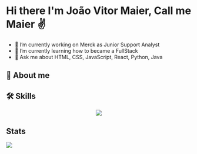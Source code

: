 # Hi there I'm João Vitor Maier, Call me Maier ✌

- 🔭 I’m currently working on Merck as Junior Support Analyst
- 🌱 I’m currently learning how to became a FullStack
- 💬 Ask me about HTML, CSS, JavaScript, React, Python, Java

## 🚀 About me


## 🛠 Skills
<p align="center">
  <a href="https://skillicons.dev">
    <img src="https://skillicons.dev/icons?i=git,html,css,js,php,python,react" />
  </a>
</p>

##  Stats

<div>
  <img align="center" src="https://github-readme-stats.vercel.app/api/top-langs/?username=JVMaier&hide=HTML&langs_count=8&layout=compact&theme=react&border_radius=10&size_weight=0.5&count_weight=0.5&exclude_repo=github-readme-stats" />
</div>
  <!--
  <img src="[https://github-readme-stats.vercel.app/api?username=anuraghazra&show_icons=true](https://github-readme-stats.vercel.app/api?username=JVMaier&show_icons=true&theme=react&rank_icon=github&border_radius=10)" />
</div>

<h2 align="center">⚡ Stats ⚡</h2>
<br>
<div align=center>
  <img width=390 src="https://streak-stats.demolab.com/?user=jhyago&count_private=true&theme=react&border_radius=10" alt="streak stats"/>
  <img width=390 src="https://github-readme-stats.vercel.app/api?username=jhyago&count_private=true&show_icons=true&theme=react&rank_icon=github&border_radius=10" alt="readme stats" />
  <br/>
  <img width=325 align="center" src="https://github-readme-stats.vercel.app/api/top-langs/?username=jhyago&hide=HTML&langs_count=8&layout=compact&theme=react&border_radius=10&size_weight=0.5&count_weight=0.5&exclude_repo=github-readme-stats" alt="top langs" />
</div> -->


